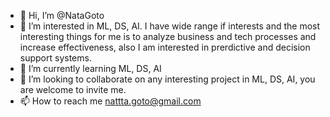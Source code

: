 - 👋 Hi, I’m @NataGoto
- 👀 I’m interested in ML, DS, AI. I have wide range if interests and the most interesting things for me is to analyze business and tech processes and increase effectiveness, also I am interested in prerdictive and decision support systems.
- 🌱 I’m currently learning ML, DS, AI
- 💞️ I’m looking to collaborate on any interesting project in ML, DS, AI, you are welcome to invite me.
- 📫 How to reach me nattta.goto@gmail.com


<!---
NataGoto/NataGoto is a ✨ special ✨ repository because its `README.md` (this file) appears on your GitHub profile.
You can click the Preview link to take a look at your changes.
--->
